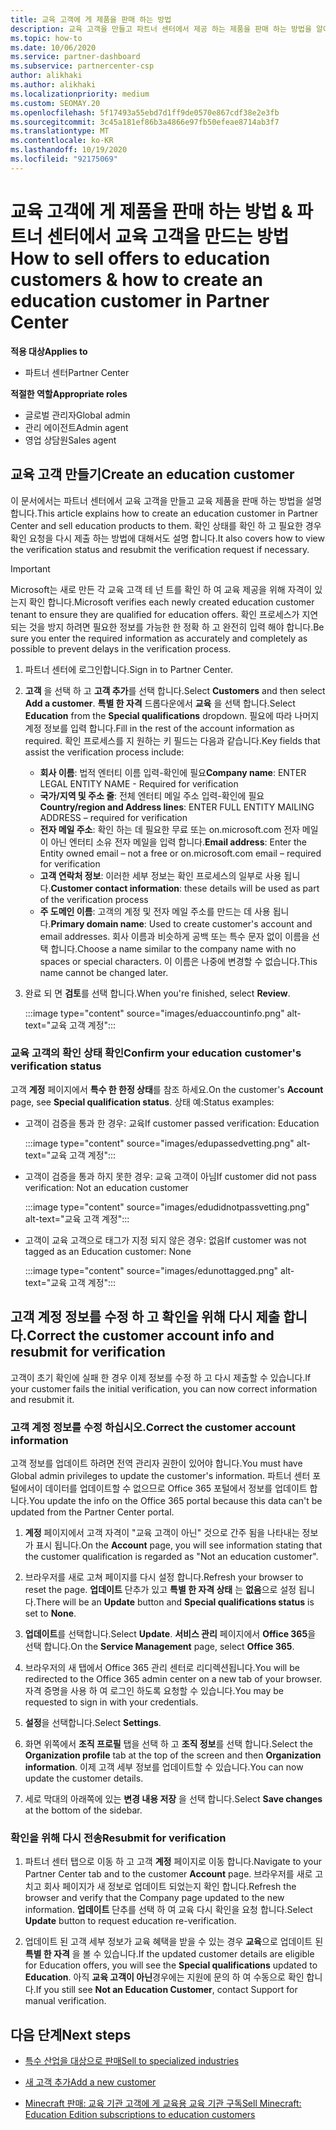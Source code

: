 ```yaml
---
title: 교육 고객에 게 제품을 판매 하는 방법
description: 교육 고객을 만들고 파트너 센터에서 제공 하는 제품을 판매 하는 방법을 알아보세요. 교육 고객의 확인 상태 확인을 포함 합니다.
ms.topic: how-to
ms.date: 10/06/2020
ms.service: partner-dashboard
ms.subservice: partnercenter-csp
author: alikhaki
ms.author: alikhaki
ms.localizationpriority: medium
ms.custom: SEOMAY.20
ms.openlocfilehash: 5f17493a55ebd7d1ff9de0570e867cdf38e2e3fb
ms.sourcegitcommit: 3c45a181ef86b3a4866e97fb50efeae8714ab3f7
ms.translationtype: MT
ms.contentlocale: ko-KR
ms.lasthandoff: 10/19/2020
ms.locfileid: "92175069"
---
```

# <a name="how-to-sell-offers-to-education-customers--how-to-create-an-education-customer-in-partner-center"></a><span data-ttu-id="199e0-104">교육 고객에 게 제품을 판매 하는 방법 & 파트너 센터에서 교육 고객을 만드는 방법</span><span class="sxs-lookup"><span data-stu-id="199e0-104">How to sell offers to education customers & how to create an education customer in Partner Center</span></span>

<span data-ttu-id="199e0-105">**적용 대상**</span><span class="sxs-lookup"><span data-stu-id="199e0-105">**Applies to**</span></span>

- <span data-ttu-id="199e0-106">파트너 센터</span><span class="sxs-lookup"><span data-stu-id="199e0-106">Partner Center</span></span>

<span data-ttu-id="199e0-107">**적절한 역할**</span><span class="sxs-lookup"><span data-stu-id="199e0-107">**Appropriate roles**</span></span>

- <span data-ttu-id="199e0-108">글로벌 관리자</span><span class="sxs-lookup"><span data-stu-id="199e0-108">Global admin</span></span>
- <span data-ttu-id="199e0-109">관리 에이전트</span><span class="sxs-lookup"><span data-stu-id="199e0-109">Admin agent</span></span>
- <span data-ttu-id="199e0-110">영업 상담원</span><span class="sxs-lookup"><span data-stu-id="199e0-110">Sales agent</span></span>

## <a name="create-an-education-customer"></a><span data-ttu-id="199e0-111">교육 고객 만들기</span><span class="sxs-lookup"><span data-stu-id="199e0-111">Create an education customer</span></span>

<span data-ttu-id="199e0-112">이 문서에서는 파트너 센터에서 교육 고객을 만들고 교육 제품을 판매 하는 방법을 설명 합니다.</span><span class="sxs-lookup"><span data-stu-id="199e0-112">This article explains how to create an education customer in Partner Center and sell education products to them.</span></span> <span data-ttu-id="199e0-113">확인 상태를 확인 하 고 필요한 경우 확인 요청을 다시 제출 하는 방법에 대해서도 설명 합니다.</span><span class="sxs-lookup"><span data-stu-id="199e0-113">It also covers how to view the verification status and resubmit the verification request if necessary.</span></span>

> [!IMPORTANT]
> <span data-ttu-id="199e0-114">Microsoft는 새로 만든 각 교육 고객 테 넌 트를 확인 하 여 교육 제공을 위해 자격이 있는지 확인 합니다.</span><span class="sxs-lookup"><span data-stu-id="199e0-114">Microsoft verifies each newly created education customer tenant to ensure they are qualified for education offers.</span></span>  <span data-ttu-id="199e0-115">확인 프로세스가 지연 되는 것을 방지 하려면 필요한 정보를 가능한 한 정확 하 고 완전히 입력 해야 합니다.</span><span class="sxs-lookup"><span data-stu-id="199e0-115">Be sure you enter the required information as accurately and completely as possible to prevent delays in the verification process.</span></span>

1. <span data-ttu-id="199e0-116">파트너 센터에 로그인합니다.</span><span class="sxs-lookup"><span data-stu-id="199e0-116">Sign in to Partner Center.</span></span>

2. <span data-ttu-id="199e0-117">**고객** 을 선택 하 고 **고객 추가**를 선택 합니다.</span><span class="sxs-lookup"><span data-stu-id="199e0-117">Select **Customers** and then select **Add a customer**.</span></span> <span data-ttu-id="199e0-118">**특별 한 자격** 드롭다운에서 **교육** 을 선택 합니다.</span><span class="sxs-lookup"><span data-stu-id="199e0-118">Select **Education** from the **Special qualifications** dropdown.</span></span>  <span data-ttu-id="199e0-119">필요에 따라 나머지 계정 정보를 입력 합니다.</span><span class="sxs-lookup"><span data-stu-id="199e0-119">Fill in the rest of the account information as required.</span></span>  <span data-ttu-id="199e0-120">확인 프로세스를 지 원하는 키 필드는 다음과 같습니다.</span><span class="sxs-lookup"><span data-stu-id="199e0-120">Key fields that assist the verification process include:</span></span>

   - <span data-ttu-id="199e0-121">**회사 이름**: 법적 엔터티 이름 입력-확인에 필요</span><span class="sxs-lookup"><span data-stu-id="199e0-121">**Company name**: ENTER LEGAL ENTITY NAME - Required for verification</span></span>
   - <span data-ttu-id="199e0-122">**국가/지역 및 주소 줄**: 전체 엔터티 메일 주소 입력-확인에 필요</span><span class="sxs-lookup"><span data-stu-id="199e0-122">**Country/region and Address lines**: ENTER FULL ENTITY MAILING ADDRESS – required for verification</span></span>
   - <span data-ttu-id="199e0-123">**전자 메일 주소**: 확인 하는 데 필요한 무료 또는 on.microsoft.com 전자 메일이 아닌 엔터티 소유 전자 메일을 입력 합니다.</span><span class="sxs-lookup"><span data-stu-id="199e0-123">**Email address**:  Enter the Entity owned email – not a free or on.microsoft.com email – required for verification</span></span>
   - <span data-ttu-id="199e0-124">**고객 연락처 정보**: 이러한 세부 정보는 확인 프로세스의 일부로 사용 됩니다.</span><span class="sxs-lookup"><span data-stu-id="199e0-124">**Customer contact information**: these details will be used as part of the verification process</span></span>
   - <span data-ttu-id="199e0-125">**주 도메인 이름**: 고객의 계정 및 전자 메일 주소를 만드는 데 사용 됩니다.</span><span class="sxs-lookup"><span data-stu-id="199e0-125">**Primary domain name**:  Used to create customer's account and email addresses.</span></span>  <span data-ttu-id="199e0-126">회사 이름과 비슷하게 공백 또는 특수 문자 없이 이름을 선택 합니다.</span><span class="sxs-lookup"><span data-stu-id="199e0-126">Choose a name similar to the company name with no spaces or special characters.</span></span>  <span data-ttu-id="199e0-127">이 이름은 나중에 변경할 수 없습니다.</span><span class="sxs-lookup"><span data-stu-id="199e0-127">This name cannot be changed later.</span></span>

3. <span data-ttu-id="199e0-128">완료 되 면 **검토**를 선택 합니다.</span><span class="sxs-lookup"><span data-stu-id="199e0-128">When you're finished, select **Review**.</span></span>

   :::image type="content" source="images/eduaccountinfo.png" alt-text="교육 고객 계정":::

### <a name="confirm-your-education-customers-verification-status"></a><span data-ttu-id="199e0-130">교육 고객의 확인 상태 확인</span><span class="sxs-lookup"><span data-stu-id="199e0-130">Confirm your education customer's verification status</span></span>

<span data-ttu-id="199e0-131">고객 **계정** 페이지에서 **특수 한 한정 상태**를 참조 하세요.</span><span class="sxs-lookup"><span data-stu-id="199e0-131">On the customer's **Account** page, see **Special qualification status**.</span></span>
<span data-ttu-id="199e0-132">상태 예:</span><span class="sxs-lookup"><span data-stu-id="199e0-132">Status examples:</span></span>

- <span data-ttu-id="199e0-133">고객이 검증을 통과 한 경우: 교육</span><span class="sxs-lookup"><span data-stu-id="199e0-133">If customer passed verification:  Education</span></span>

   :::image type="content" source="images/edupassedvetting.png" alt-text="교육 고객 계정":::

- <span data-ttu-id="199e0-135">고객이 검증을 통과 하지 못한 경우: 교육 고객이 아님</span><span class="sxs-lookup"><span data-stu-id="199e0-135">If customer did not pass verification:  Not an education customer</span></span>

   :::image type="content" source="images/edudidnotpassvetting.png" alt-text="교육 고객 계정":::

- <span data-ttu-id="199e0-137">고객이 교육 고객으로 태그가 지정 되지 않은 경우: 없음</span><span class="sxs-lookup"><span data-stu-id="199e0-137">If customer was not tagged as an Education customer:  None</span></span>

   :::image type="content" source="images/edunottagged.png" alt-text="교육 고객 계정":::

## <a name="correct-the-customer-account-info-and-resubmit-for-verification"></a><span data-ttu-id="199e0-139">고객 계정 정보를 수정 하 고 확인을 위해 다시 제출 합니다.</span><span class="sxs-lookup"><span data-stu-id="199e0-139">Correct the customer account info and resubmit for verification</span></span>

<span data-ttu-id="199e0-140">고객이 초기 확인에 실패 한 경우 이제 정보를 수정 하 고 다시 제출할 수 있습니다.</span><span class="sxs-lookup"><span data-stu-id="199e0-140">If your customer fails the initial verification, you can now correct information and resubmit it.</span></span>

### <a name="correct-the-customer-account-information"></a><span data-ttu-id="199e0-141">고객 계정 정보를 수정 하십시오.</span><span class="sxs-lookup"><span data-stu-id="199e0-141">Correct the customer account information</span></span>

<span data-ttu-id="199e0-142">고객 정보를 업데이트 하려면 전역 관리자 권한이 있어야 합니다.</span><span class="sxs-lookup"><span data-stu-id="199e0-142">You must have Global admin privileges to update the customer's information.</span></span> <span data-ttu-id="199e0-143">파트너 센터 포털에서이 데이터를 업데이트할 수 없으므로 Office 365 포털에서 정보를 업데이트 합니다.</span><span class="sxs-lookup"><span data-stu-id="199e0-143">You update the info on the Office 365 portal because this data can't be updated from the Partner Center portal.</span></span>

1. <span data-ttu-id="199e0-144">**계정** 페이지에서 고객 자격이 "교육 고객이 아닌" 것으로 간주 됨을 나타내는 정보가 표시 됩니다.</span><span class="sxs-lookup"><span data-stu-id="199e0-144">On the **Account** page, you will see information stating that the customer qualification is regarded as "Not an education customer".</span></span>

2. <span data-ttu-id="199e0-145">브라우저를 새로 고쳐 페이지를 다시 설정 합니다.</span><span class="sxs-lookup"><span data-stu-id="199e0-145">Refresh your browser to reset the page.</span></span> <span data-ttu-id="199e0-146">**업데이트** 단추가 있고 **특별 한 자격 상태** 는 **없음**으로 설정 됩니다.</span><span class="sxs-lookup"><span data-stu-id="199e0-146">There will be an **Update** button and **Special qualifications status** is set to **None**.</span></span>

3. <span data-ttu-id="199e0-147">**업데이트**를 선택합니다.</span><span class="sxs-lookup"><span data-stu-id="199e0-147">Select **Update**.</span></span> <span data-ttu-id="199e0-148">**서비스 관리** 페이지에서 **Office 365**을 선택 합니다.</span><span class="sxs-lookup"><span data-stu-id="199e0-148">On the **Service Management** page, select **Office 365**.</span></span>

4. <span data-ttu-id="199e0-149">브라우저의 새 탭에서 Office 365 관리 센터로 리디렉션됩니다.</span><span class="sxs-lookup"><span data-stu-id="199e0-149">You will be redirected to the Office 365 admin center on a new tab of your browser.</span></span> <span data-ttu-id="199e0-150">자격 증명을 사용 하 여 로그인 하도록 요청할 수 있습니다.</span><span class="sxs-lookup"><span data-stu-id="199e0-150">You may be requested to sign in with your credentials.</span></span>

5. <span data-ttu-id="199e0-151">**설정**을 선택합니다.</span><span class="sxs-lookup"><span data-stu-id="199e0-151">Select **Settings**.</span></span>

6. <span data-ttu-id="199e0-152">화면 위쪽에서 **조직 프로필** 탭을 선택 하 고 **조직 정보**를 선택 합니다.</span><span class="sxs-lookup"><span data-stu-id="199e0-152">Select the **Organization profile** tab at the top of the screen and then **Organization information**.</span></span> <span data-ttu-id="199e0-153">이제 고객 세부 정보를 업데이트할 수 있습니다.</span><span class="sxs-lookup"><span data-stu-id="199e0-153">You can now update the customer details.</span></span>

7. <span data-ttu-id="199e0-154">세로 막대의 아래쪽에 있는 **변경 내용 저장** 을 선택 합니다.</span><span class="sxs-lookup"><span data-stu-id="199e0-154">Select **Save changes** at the bottom of the sidebar.</span></span>  

### <a name="resubmit-for-verification"></a><span data-ttu-id="199e0-155">확인을 위해 다시 전송</span><span class="sxs-lookup"><span data-stu-id="199e0-155">Resubmit for verification</span></span>

1. <span data-ttu-id="199e0-156">파트너 센터 탭으로 이동 하 고 고객 **계정** 페이지로 이동 합니다.</span><span class="sxs-lookup"><span data-stu-id="199e0-156">Navigate to your Partner Center tab and to the customer **Account** page.</span></span> <span data-ttu-id="199e0-157">브라우저를 새로 고치고 회사 페이지가 새 정보로 업데이트 되었는지 확인 합니다.</span><span class="sxs-lookup"><span data-stu-id="199e0-157">Refresh the browser and verify that the Company page updated to the new information.</span></span> <span data-ttu-id="199e0-158">**업데이트** 단추를 선택 하 여 교육 다시 확인을 요청 합니다.</span><span class="sxs-lookup"><span data-stu-id="199e0-158">Select **Update** button to request education re-verification.</span></span>

2. <span data-ttu-id="199e0-159">업데이트 된 고객 세부 정보가 교육 혜택을 받을 수 있는 경우 **교육**으로 업데이트 된 **특별 한 자격** 을 볼 수 있습니다.</span><span class="sxs-lookup"><span data-stu-id="199e0-159">If the updated customer details are eligible for Education offers, you will see the **Special qualifications** updated to **Education**.</span></span> <span data-ttu-id="199e0-160">아직 **교육 고객이 아닌**경우에는 지원에 문의 하 여 수동으로 확인 합니다.</span><span class="sxs-lookup"><span data-stu-id="199e0-160">If you still see **Not an Education Customer**, contact Support for manual verification.</span></span>

## <a name="next-steps"></a><span data-ttu-id="199e0-161">다음 단계</span><span class="sxs-lookup"><span data-stu-id="199e0-161">Next steps</span></span>

- [<span data-ttu-id="199e0-162">특수 산업을 대상으로 판매</span><span class="sxs-lookup"><span data-stu-id="199e0-162">Sell to specialized industries</span></span>](get-special-pricing-for-offers.md)

- [<span data-ttu-id="199e0-163">새 고객 추가</span><span class="sxs-lookup"><span data-stu-id="199e0-163">Add a new customer</span></span>](add-a-new-customer.md)

- [<span data-ttu-id="199e0-164">Minecraft 판매: 교육 기관 고객에 게 교육용 교육 기관 구독</span><span class="sxs-lookup"><span data-stu-id="199e0-164">Sell Minecraft: Education Edition subscriptions to education customers</span></span>](minecraft-subscriptions.md)
